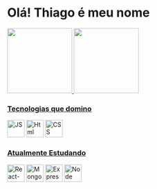 # Olá! Thiago é meu nome

<div>
  <a href="https://github.com/ThiagoOli">
  <img height="150cm" src="https://github-readme-stats.vercel.app/api?username=ThiagoOli&show_icons=true&theme=tokyonight&include_all_commits=true&count_private=true">
  <img height="150cm" src="https://github-readme-stats.vercel.app/api/top-langs/?username=ThiagoOli&theme=tokyonight&langs_count=16&layout=compact"
</div> 

### Tecnologias que domino 
  <div style="display: inline-block">
    <img alt="JS" aling="center" width="40" height"38" src="https://cdn.jsdelivr.net/gh/devicons/devicon/icons/javascript/javascript-plain.svg" />
    <img alt="Html" aling="center" width="40" height"38" src="https://cdn.jsdelivr.net/gh/devicons/devicon/icons/html5/html5-original.svg" />
    <img alt="CSS" aling="center" width="40" height"38" src="https://cdn.jsdelivr.net/gh/devicons/devicon/icons/css3/css3-original.svg" />       
  </div> 

### Atualmente Estudando

<div style="display: inline-block">
  <img alt="React-js" aling="center" width="40" height"38" src="https://cdn.jsdelivr.net/gh/devicons/devicon/icons/react/react-original.svg" />
  <img alt="Mongodb" aling="center" width="40" height"38" src="https://cdn.jsdelivr.net/gh/devicons/devicon/icons/mongodb/mongodb-original-wordmark.svg" />
  <img alt="Express" aling="center" width="40" src="https://cdn.jsdelivr.net/gh/devicons/devicon/icons/express/express-original.svg" />
  <img alt="Node" aling="center" width="40" src="https://cdn.jsdelivr.net/gh/devicons/devicon/icons/nodejs/nodejs-original.svg" />  
</div>
